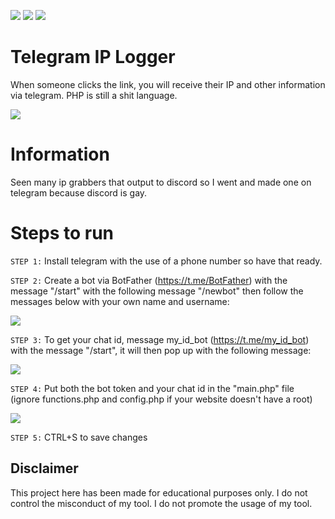 ![](https://img.shields.io/github/watchers/purelxw/telegram-ip-logger?style=social) ![](https://img.shields.io/github/stars/purelxw/telegram-ip-logger?style=social) ![](https://img.shields.io/github/forks/purelxw/telegram-ip-logger?style=social)

# Telegram IP Logger
When someone clicks the link, you will receive their IP and other information via telegram. PHP is still a shit language.

![](https://cdn.discordapp.com/attachments/631162287968747550/795106360034459689/unknown.png)

# Information
Seen many ip grabbers that output to discord so I went and made one on telegram because discord is gay.

# Steps to run
`STEP 1:` Install telegram with the use of a phone number so have that ready.

`STEP 2:` Create a bot via BotFather (https://t.me/BotFather) with the message "/start" with the following message "/newbot" then follow the messages below with your own name and username:

![](https://cdn.discordapp.com/attachments/631162287968747550/795106786906210324/unknown.png)

`STEP 3:` To get your chat id, message my_id_bot (https://t.me/my_id_bot) with the message "/start", it will then pop up with the following message:

![](https://cdn.discordapp.com/attachments/631162287968747550/795107031249190952/unknown.png)

`STEP 4:` Put both the bot token and your chat id in the "main.php" file (ignore functions.php and config.php if your website doesn't have a root)

![](https://cdn.discordapp.com/attachments/631162287968747550/795107335584350218/unknown.png)

`STEP 5:` CTRL+S to save changes

## Disclaimer
This project here has been made for educational purposes only. I do not control the misconduct of my tool. I do not promote the usage of my tool.
